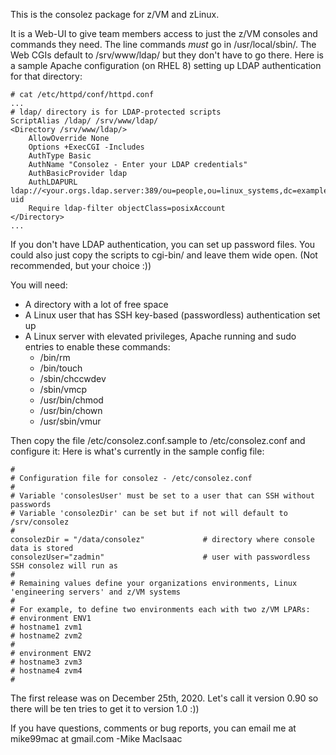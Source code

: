
This is the consolez package for z/VM and zLinux.  

It is a Web-UI to give team members access to just the z/VM consoles and commands they need.
The line commands *must* go in /usr/local/sbin/. The Web CGIs default to /srv/www/ldap/ but they 
don't have to go there. Here is a sample Apache configuration (on RHEL 8) setting up LDAP 
authentication for that directory: 
```
# cat /etc/httpd/conf/httpd.conf
...
# ldap/ directory is for LDAP-protected scripts
ScriptAlias /ldap/ /srv/www/ldap/
<Directory /srv/www/ldap/>
    AllowOverride None
    Options +ExecCGI -Includes
    AuthType Basic
    AuthName "Consolez - Enter your LDAP credentials"
    AuthBasicProvider ldap
    AuthLDAPURL ldap://<your.orgs.ldap.server:389/ou=people,ou=linux_systems,dc=example,dc=com?uid
    Require ldap-filter objectClass=posixAccount
</Directory>
...
```
If you don't have LDAP authentication, you can set up password files. You could also just copy the scripts to cgi-bin/ and leave them wide open.  (Not recommended, but your choice :))

You will need:
- A directory with a lot of free space
- A Linux user that has SSH key-based (passwordless) authentication set up
- A Linux server with elevated privileges, Apache running and sudo entries to enable these commands:
  - /bin/rm
  - /bin/touch
  - /sbin/chccwdev
  - /sbin/vmcp
  - /usr/bin/chmod
  - /usr/bin/chown
  - /usr/sbin/vmur

Then copy the file /etc/consolez.conf.sample to /etc/consolez.conf and configure it:
Here is what's currently in the sample config file:
```
#
# Configuration file for consolez - /etc/consolez.conf
#
# Variable 'consolesUser' must be set to a user that can SSH without passwords
# Variable 'consolezDir' can be set but if not will default to /srv/consolez
#
consolezDir = "/data/consolez"             # directory where console data is stored
consolezUser="zadmin"                      # user with passwordless SSH consolez will run as
#
# Remaining values define your organizations environments, Linux 'engineering servers' and z/VM systems
#
# For example, to define two environments each with two z/VM LPARs:
# environment ENV1
# hostname1 zvm1
# hostname2 zvm2
#
# environment ENV2
# hostname3 zvm3
# hostname4 zvm4
#
```
The first release was on December 25th, 2020. 
Let's call it version 0.90 so there will be ten tries to get it to version 1.0  :))

If you have questions, comments or bug reports, you can email me at mike99mac at gmail.com  -Mike MacIsaac


